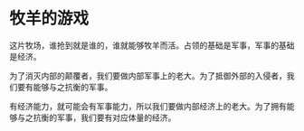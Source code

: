 # 牧羊的游戏

这片牧场，谁抢到就是谁的，谁就能够牧羊而活。占领的基础是军事，军事的基础是经济。

为了消灭内部的颠覆者，我们要做内部军事上的老大。为了抵御外部的入侵者，我们要有能够与之抗衡的军事。

有经济能力，就可能会有军事能力，所以我们要做内部经济上的老大。为了拥有能够与之抗衡的军事，我们要有对应体量的经济。
